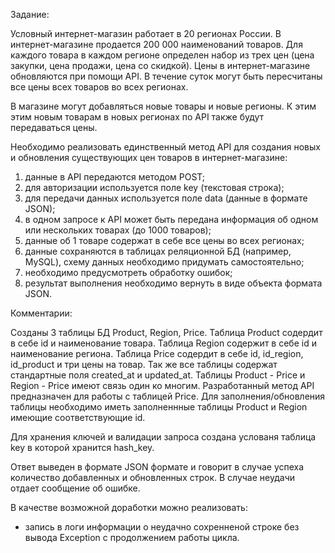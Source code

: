 Задание:

Условный интернет-магазин работает в 20 регионах России.
В интернет-магазине продается 200 000 наименований товаров.
Для каждого товара в каждом регионе определен набор из трех цен (цена закупки, цена продажи, цена со скидкой).
Цены в интернет-магазине обновляются при помощи API.
В течение суток могут быть пересчитаны все цены всех товаров во всех регионах.
 
В магазине могут добавляться новые товары и новые регионы.
К этим этим новым товарам в новых регионах по API также будут передаваться цены.
 
Необходимо реализовать единственный метод API для создания новых и обновления существующих цен товаров в интернет-магазине:
1) данные в API передаются методом POST;
2) для авторизации используется поле key (текстовая строка);
3) для передачи данных используется поле data (данные в формате JSON);
4) в одном запросе к API может быть передана информация об одном или нескольких товарах (до 1000 товаров);
5) данные об 1 товаре содержат в себе все цены во всех регионах;
6) данные сохраняются в таблицах реляционной БД (например, MySQL), схему данных необходимо придумать самостоятельно;
7) необходимо предусмотреть обработку ошибок;
8) результат выполнения необходимо вернуть в виде объекта формата JSON.

Комментарии:

Созданы 3 таблицы БД Product, Region, Price.
Таблица Product содердит в себе id и наименование товара. 
Таблица Region содержит в себе id и наименование региона. 
Таблица Price содердит в себе id, id_region, id_product и три цены на товар.
Так же все таблицы содержат стандартные поля created_at и updated_at.
Таблицы Product - Price и Region - Price имеют связь один ко многим.
Разработанный метод API предназначен для работы с таблицей Price.
Для заполнения/обновления таблицы необходимо иметь заполненнные таблицы Product и Region имеющие соответствующие id.

Для хранения ключей и валидации запроса создана услованя таблица key в которой хранится hash_key.

Ответ выведен в формате JSON формате и говорит в случае успеха количество добавленных и обновленных строк.
В случае неудачи отдает сообщение об ошибке.

В качестве возможной доработки можно реализовать:
- запись в логи информации о неудачно сохренненой строке без вывода Exception с продолжением работы цикла.
